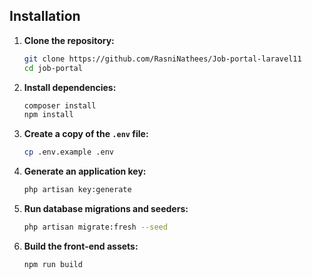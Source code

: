## Installation

1. **Clone the repository:**

    ```bash
    git clone https://github.com/RasniNathees/Job-portal-laravel11
    cd job-portal
    ```

2. **Install dependencies:**

    ```bash
    composer install
    npm install
    ```

3. **Create a copy of the `.env` file:**

    ```bash
    cp .env.example .env
    ```

4. **Generate an application key:**

    ```bash
    php artisan key:generate
    ```

5. **Run database migrations and seeders:**

    ```bash
    php artisan migrate:fresh --seed
    ```

6. **Build the front-end assets:**

    ```bash
    npm run build
    ```
